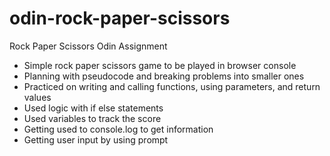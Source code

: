 # odin-rock-paper-scissors

Rock Paper Scissors Odin Assignment

- Simple rock paper scissors game to be played in browser console
- Planning with pseudocode and breaking problems into smaller ones
- Practiced on writing and calling functions, using parameters, and return values
- Used logic with if else statements
- Used variables to track the score
- Getting used to console.log to get information
- Getting user input by using prompt
